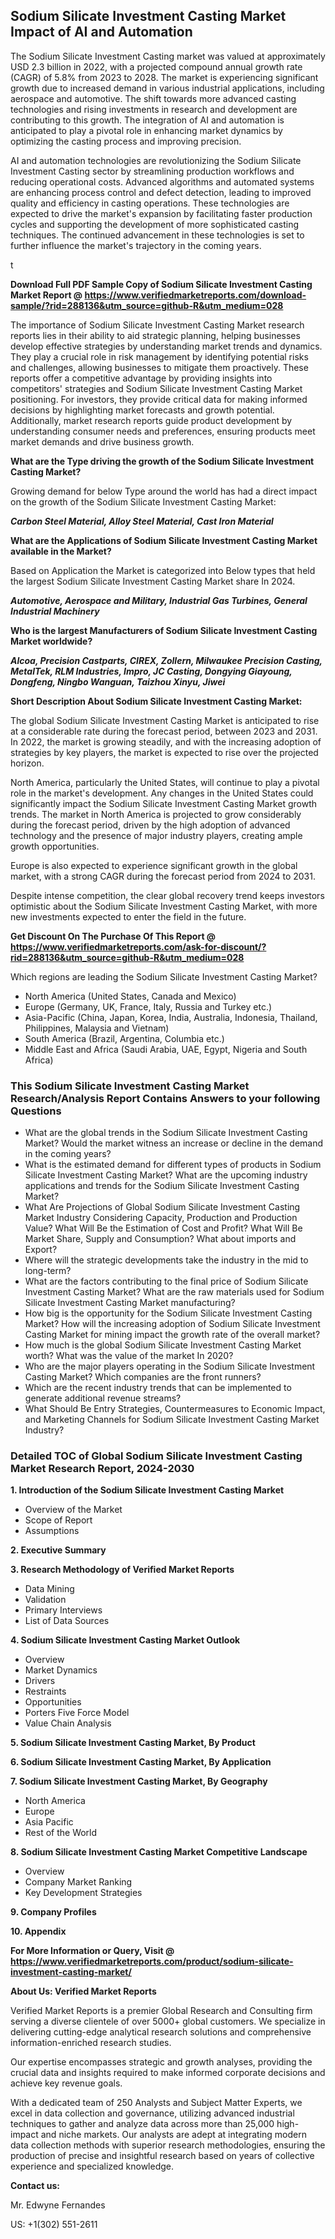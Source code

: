 <h2>Sodium Silicate Investment Casting Market Impact of AI and Automation</h2><p>The Sodium Silicate Investment Casting market was valued at approximately USD 2.3 billion in 2022, with a projected compound annual growth rate (CAGR) of 5.8% from 2023 to 2028. The market is experiencing significant growth due to increased demand in various industrial applications, including aerospace and automotive. The shift towards more advanced casting technologies and rising investments in research and development are contributing to this growth. The integration of AI and automation is anticipated to play a pivotal role in enhancing market dynamics by optimizing the casting process and improving precision.</p><p>AI and automation technologies are revolutionizing the Sodium Silicate Investment Casting sector by streamlining production workflows and reducing operational costs. Advanced algorithms and automated systems are enhancing process control and defect detection, leading to improved quality and efficiency in casting operations. These technologies are expected to drive the market's expansion by facilitating faster production cycles and supporting the development of more sophisticated casting techniques. The continued advancement in these technologies is set to further influence the market's trajectory in the coming years.</p>t</p><p id="" class=""><strong>Download Full PDF Sample Copy of Sodium Silicate Investment Casting Market Report @ <a href="https://www.verifiedmarketreports.com/download-sample/?rid=288136&utm_source=github-R&utm_medium=028" target="_blank">https://www.verifiedmarketreports.com/download-sample/?rid=288136&utm_source=github-R&utm_medium=028</a></strong></p><p>The importance of&nbsp;Sodium Silicate Investment Casting Market research reports lies in their ability to aid strategic planning, helping businesses develop effective strategies by understanding market trends and dynamics. They play a crucial role in risk management by identifying potential risks and challenges, allowing businesses to mitigate them proactively. These reports offer a competitive advantage by providing insights into competitors' strategies and Sodium Silicate Investment Casting Market positioning. For investors, they provide critical data for making informed decisions by highlighting market forecasts and growth potential. Additionally, market research reports guide product development by understanding consumer needs and preferences, ensuring products meet market demands and drive business growth.</p><p><strong>What are the&nbsp;Type driving the growth of the Sodium Silicate Investment Casting Market?</strong></p><p id="" class="">Growing demand for below Type around the world has had a direct impact on the growth of the Sodium Silicate Investment Casting Market:</p><em><strong>Carbon Steel Material, Alloy Steel Material, Cast Iron Material</strong></em></p><strong>What are the&nbsp;Applications&nbsp;of Sodium Silicate Investment Casting Market available in the Market?</strong></p><p id="" class="">Based on Application the Market is categorized into Below types that held the largest Sodium Silicate Investment Casting Market share In 2024.</p><em><strong>Automotive, Aerospace and Military, Industrial Gas Turbines, General Industrial Machinery</strong></em></p><strong>Who is the largest Manufacturers of Sodium Silicate Investment Casting Market worldwide?</strong></p><p><em><strong>Alcoa, Precision Castparts, CIREX, Zollern, Milwaukee Precision Casting, MetalTek, RLM Industries, Impro, JC Casting, Dongying Giayoung, Dongfeng, Ningbo Wanguan, Taizhou Xinyu, Jiwei</strong></em></p><p id="" class=""><strong>Short Description About Sodium Silicate Investment Casting Market:</strong></p><p>The global Sodium Silicate Investment Casting Market is anticipated to rise at a considerable rate during the forecast period, between 2023 and 2031. In 2022, the market is growing steadily, and with the increasing adoption of strategies by key players, the market is expected to rise over the projected horizon.</p><p>North America, particularly the United States, will continue to play a pivotal role in the market's development. Any changes in the United States could significantly impact the Sodium Silicate Investment Casting Market growth trends. The market in North America is projected to grow considerably during the forecast period, driven by the high adoption of advanced technology and the presence of major industry players, creating ample growth opportunities.</p><p>Europe is also expected to experience significant growth in the global market, with a strong CAGR during the forecast period from 2024 to 2031.</p><p>Despite intense competition, the clear global recovery trend keeps investors optimistic about the Sodium Silicate Investment Casting Market, with more new investments expected to enter the field in the future.</p><p id="" class=""><strong>Get Discount On The Purchase Of This Report @ <a href="https://www.verifiedmarketreports.com/ask-for-discount/?rid=288136&utm_source=github-R&utm_medium=028" target="_blank">https://www.verifiedmarketreports.com/ask-for-discount/?rid=288136&utm_source=github-R&utm_medium=028</a></strong></p>Which regions are leading the Sodium Silicate Investment Casting Market?</p><ul><li>North America (United States, Canada and Mexico)</li><li>Europe (Germany, UK, France, Italy, Russia and Turkey etc.)</li><li>Asia-Pacific (China, Japan, Korea, India, Australia, Indonesia, Thailand, Philippines, Malaysia and Vietnam)</li><li>South America (Brazil, Argentina, Columbia etc.)</li><li>Middle East and Africa (Saudi Arabia, UAE, Egypt, Nigeria and South Africa)</li></ul><h3 id="" class="">This Sodium Silicate Investment Casting Market Research/Analysis Report Contains Answers to your following Questions</h3><ul><li>What are the global trends in the Sodium Silicate Investment Casting Market? Would the market witness an increase or decline in the demand in the coming years?</li><li>What is the estimated demand for different types of products in Sodium Silicate Investment Casting Market? What are the upcoming industry applications and trends for the Sodium Silicate Investment Casting Market?</li><li>What Are Projections of Global Sodium Silicate Investment Casting Market Industry Considering Capacity, Production and Production Value? What Will Be the Estimation of Cost and Profit? What Will Be Market Share, Supply and Consumption? What about imports and Export?</li><li>Where will the strategic developments take the industry in the mid to long-term?</li><li>What are the factors contributing to the final price of Sodium Silicate Investment Casting Market? What are the raw materials used for Sodium Silicate Investment Casting Market manufacturing?</li><li>How big is the opportunity for the Sodium Silicate Investment Casting Market? How will the increasing adoption of Sodium Silicate Investment Casting Market for mining impact the growth rate of the overall market?</li><li>How much is the global Sodium Silicate Investment Casting Market worth? What was the value of the market In 2020?</li><li>Who are the major players operating in the Sodium Silicate Investment Casting Market? Which companies are the front runners?</li><li>Which are the recent industry trends that can be implemented to generate additional revenue streams?</li><li>What Should Be Entry Strategies, Countermeasures to Economic Impact, and Marketing Channels for Sodium Silicate Investment Casting Market Industry?</li></ul><h3 id="" class="">Detailed TOC of Global Sodium Silicate Investment Casting Market Research Report, 2024-2030</h3><p id="" class=""><strong>1. Introduction of the Sodium Silicate Investment Casting Market</strong></p><ul><li>Overview of the Market</li><li>Scope of Report</li><li>Assumptions</li></ul><p id="" class=""><strong>2. Executive Summary</strong></p><p id="" class=""><strong>3. Research Methodology of Verified Market Reports</strong></p><ul><li>Data Mining</li><li>Validation</li><li>Primary Interviews</li><li>List of Data Sources</li></ul><p id="" class=""><strong>4. Sodium Silicate Investment Casting Market Outlook</strong></p><ul><li>Overview</li><li>Market Dynamics</li><li>Drivers</li><li>Restraints</li><li>Opportunities</li><li>Porters Five Force Model</li><li>Value Chain Analysis</li></ul><p id="" class=""><strong>5. Sodium Silicate Investment Casting Market, By Product</strong></p><p id="" class=""><strong>6. Sodium Silicate Investment Casting Market, By Application</strong></p><p id="" class=""><strong>7. Sodium Silicate Investment Casting Market, By Geography</strong></p><ul><li>North America</li><li>Europe</li><li>Asia Pacific</li><li>Rest of the World</li></ul><p id="" class=""><strong>8. Sodium Silicate Investment Casting Market Competitive Landscape</strong></p><ul><li>Overview</li><li>Company Market Ranking</li><li>Key Development Strategies</li></ul><p id="" class=""><strong>9. Company Profiles</strong></p><p id="" class=""><strong>10. Appendix</strong></p><p id="" class=""><strong>For More Information or Query, Visit @ <a href="https://www.verifiedmarketreports.com/product/sodium-silicate-investment-casting-market/" target="_blank">https://www.verifiedmarketreports.com/product/sodium-silicate-investment-casting-market/</a></strong></p><p id="" class=""><strong>About Us: Verified Market Reports</strong></p><p id="" class="">Verified Market Reports is a premier Global Research and Consulting firm serving a diverse clientele of over 5000+ global customers. We specialize in delivering cutting-edge analytical research solutions and comprehensive information-enriched research studies.</p><p id="" class="">Our expertise encompasses strategic and growth analyses, providing the crucial data and insights required to make informed corporate decisions and achieve key revenue goals.</p><p id="" class="">With a dedicated team of 250 Analysts and Subject Matter Experts, we excel in data collection and governance, utilizing advanced industrial techniques to gather and analyze data across more than 25,000 high-impact and niche markets. Our analysts are adept at integrating modern data collection methods with superior research methodologies, ensuring the production of precise and insightful research based on years of collective experience and specialized knowledge.</p><p id="" class=""><strong>Contact us:</strong></p><p id="" class="">Mr. Edwyne Fernandes</p><p id="" class="">US: +1(302) 551-2611</p>